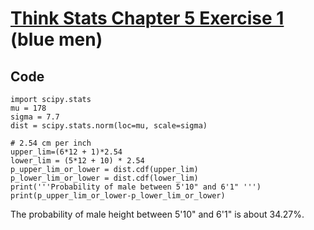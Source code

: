 # [Think Stats Chapter 5 Exercise 1](http://greenteapress.com/thinkstats2/html/thinkstats2006.html#toc50) (blue men)

## Code
```
import scipy.stats
mu = 178
sigma = 7.7
dist = scipy.stats.norm(loc=mu, scale=sigma)

# 2.54 cm per inch
upper_lim=(6*12 + 1)*2.54
lower_lim = (5*12 + 10) * 2.54
p_upper_lim_or_lower = dist.cdf(upper_lim)
p_lower_lim_or_lower = dist.cdf(lower_lim)
print('''Probability of male between 5'10" and 6'1" ''')
print(p_upper_lim_or_lower-p_lower_lim_or_lower)

```
The probability of male height between 5'10" and 6'1" is about 34.27%.
